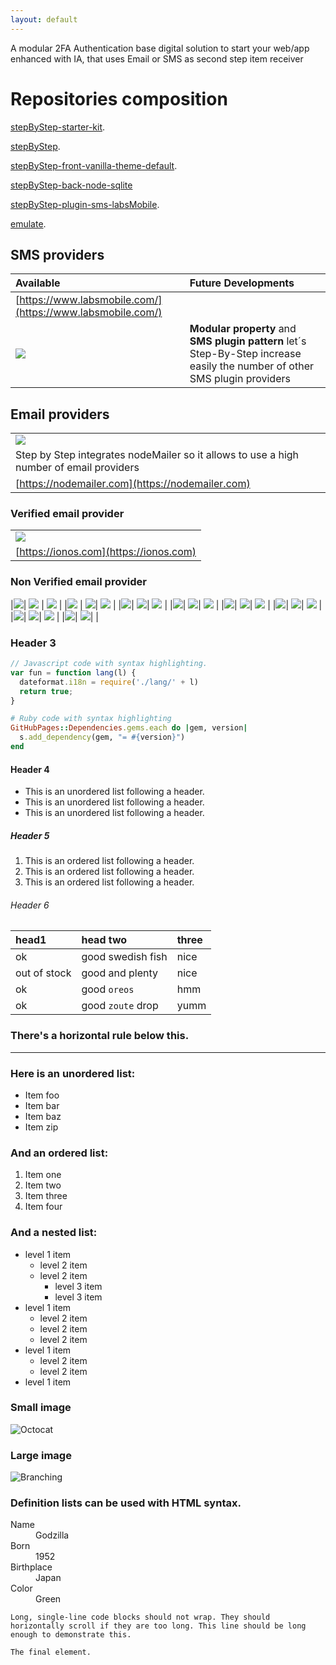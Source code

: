 ```yaml
---
layout: default
---
```


A modular 2FA Authentication base digital solution to start your web/app enhanced with IA, that uses Email or SMS as second step item receiver

# Repositories composition

[stepByStep-starter-kit](https://github.com/hectorserranodelafuente/stepByStep-starter-kit).

[stepByStep](https://github.com/hectorserranodelafuente/stepByStep).

[stepByStep-front-vanilla-theme-default](https://github.com/hectorserranodelafuente/stepByStep-front-vanilla-theme-default).

[stepByStep-back-node-sqlite](https://github.com/hectorserranodelafuente/stepByStep-back-node-sqlite)

[stepByStep-plugin-sms-labsMobile](https://github.com/hectorserranodelafuente/stepByStep-plugin-sms-labsMobile).

[emulate](https://github.com/hectorserranodelafuente/emulate).


## SMS providers

|  Available   | Future Developments |
|:-------------|:-------------|
| [https://www.labsmobile.com/](https://www.labsmobile.com/) |           | 
| ![](documentation/img/labsMobile.jpg) | **Modular property** and **SMS plugin pattern** let´s Step-By-Step increase easily the number of other SMS plugin providers |



## Email providers

|    |
|:-------------|
|![](documentation/img/logosProviders/nodeMailer.jpg)|
| Step by Step integrates nodeMailer so it allows to use a high number of email providers|
| [https://nodemailer.com](https://nodemailer.com) |



### Verified email provider

|    |
|:-------------|
|![](documentation/img/logosProviders/ionos.jpg)|
| [https://ionos.com](https://ionos.com) |


### Non Verified email provider 

|![](documentation/img/logosProviders/microsoft.jpg)|  ![](documentation/img/logosProviders/gmail.jpg) | ![](documentation/img/logosProviders/amazon.jpg) |
|![](documentation/img/logosProviders/zoho.jpg) | ![](documentation/img/logosProviders/goDaddy.jpg)|  ![](documentation/img/logosProviders/iCloud.jpg) |
|![](documentation/img/logosProviders/aol.jpg)| ![](documentation/img/logosProviders/brevo.jpg)|  ![](documentation/img/logosProviders/debugMail.jpg) |
|![](documentation/img/logosProviders/dyn.jpg)| ![](documentation/img/logosProviders/fastMail.jpg)|  ![](documentation/img/logosProviders/gandi.jpg) |
|![](documentation/img/logosProviders/mailchimp.jpg)| ![](documentation/img/logosProviders/mailee.jpg)|  ![](documentation/img/logosProviders/mailjet.jpg) |
|![](documentation/img/logosProviders/onlineee.jpg)| ![](documentation/img/logosProviders/postmark.jpg)|  ![](documentation/img/logosProviders/mandrill.jpg) |
|![](documentation/img/logosProviders/sendcloud.jpg)| ![](documentation/img/logosProviders/sendgrid.jpg)|  ![](documentation/img/logosProviders/sparkpost.jpg) |
|![](documentation/img/logosProviders/yahoo.jpg)| ![](documentation/img/logosProviders/yandex.jpg)|  |




### Header 3

```js
// Javascript code with syntax highlighting.
var fun = function lang(l) {
  dateformat.i18n = require('./lang/' + l)
  return true;
}
```

```ruby
# Ruby code with syntax highlighting
GitHubPages::Dependencies.gems.each do |gem, version|
  s.add_dependency(gem, "= #{version}")
end
```

#### Header 4

*   This is an unordered list following a header.
*   This is an unordered list following a header.
*   This is an unordered list following a header.

##### Header 5

1.  This is an ordered list following a header.
2.  This is an ordered list following a header.
3.  This is an ordered list following a header.

###### Header 6

| head1        | head two          | three |
|:-------------|:------------------|:------|
| ok           | good swedish fish | nice  |
| out of stock | good and plenty   | nice  |
| ok           | good `oreos`      | hmm   |
| ok           | good `zoute` drop | yumm  |

### There's a horizontal rule below this.

* * *

### Here is an unordered list:

*   Item foo
*   Item bar
*   Item baz
*   Item zip

### And an ordered list:

1.  Item one
1.  Item two
1.  Item three
1.  Item four

### And a nested list:

- level 1 item
  - level 2 item
  - level 2 item
    - level 3 item
    - level 3 item
- level 1 item
  - level 2 item
  - level 2 item
  - level 2 item
- level 1 item
  - level 2 item
  - level 2 item
- level 1 item

### Small image

![Octocat](https://github.githubassets.com/images/icons/emoji/octocat.png)

### Large image

![Branching](https://guides.github.com/activities/hello-world/branching.png)


### Definition lists can be used with HTML syntax.

<dl>
<dt>Name</dt>
<dd>Godzilla</dd>
<dt>Born</dt>
<dd>1952</dd>
<dt>Birthplace</dt>
<dd>Japan</dd>
<dt>Color</dt>
<dd>Green</dd>
</dl>

```
Long, single-line code blocks should not wrap. They should horizontally scroll if they are too long. This line should be long enough to demonstrate this.
```

```
The final element.
```
